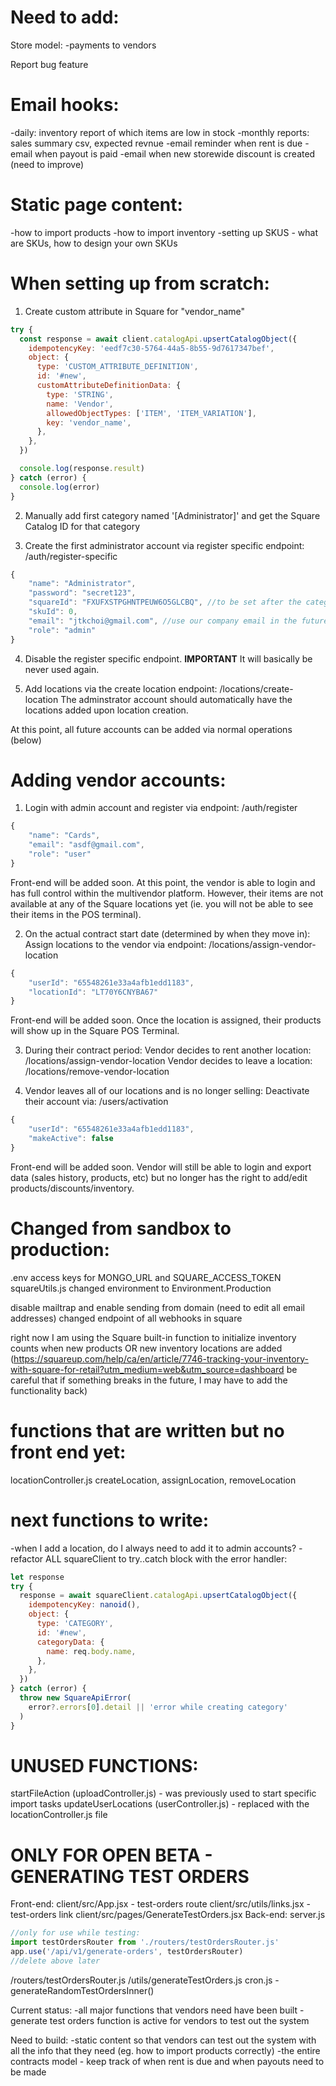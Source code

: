 # Need to add:

Store model:
-payments to vendors

Report bug feature

# Email hooks:

-daily: inventory report of which items are low in stock
-monthly reports: sales summary csv, expected revnue
-email reminder when rent is due
-email when payout is paid
-email when new storewide discount is created (need to improve)

# Static page content:

-how to import products
-how to import inventory
-setting up SKUS - what are SKUs, how to design your own SKUs

# When setting up from scratch:

1. Create custom attribute in Square for "vendor_name"

```js
try {
  const response = await client.catalogApi.upsertCatalogObject({
    idempotencyKey: 'eedf7c30-5764-44a5-8b55-9d7617347bef',
    object: {
      type: 'CUSTOM_ATTRIBUTE_DEFINITION',
      id: '#new',
      customAttributeDefinitionData: {
        type: 'STRING',
        name: 'Vendor',
        allowedObjectTypes: ['ITEM', 'ITEM_VARIATION'],
        key: 'vendor_name',
      },
    },
  })

  console.log(response.result)
} catch (error) {
  console.log(error)
}
```

2. Manually add first category named '[Administrator]' and get the Square Catalog ID for that category

3. Create the first administrator account via register specific endpoint: /auth/register-specific

```js
{
    "name": "Administrator",
    "password": "secret123",
    "squareId": "FXUFXSTPGHNTPEUW6O5GLCBQ", //to be set after the category ID is obtained in Square
    "skuId": 0,
    "email": "jtkchoi@gmail.com", //use our company email in the future
    "role": "admin"
}
```

4. Disable the register specific endpoint. **IMPORTANT** It will basically be never used again.

5. Add locations via the create location endpoint: /locations/create-location
   The adminstrator account should automatically have the locations added upon location creation.

At this point, all future accounts can be added via normal operations (below)

# Adding vendor accounts:

1. Login with admin account and register via endpoint: /auth/register

```js
{
    "name": "Cards",
    "email": "asdf@gmail.com",
    "role": "user"
}
```

Front-end will be added soon.
At this point, the vendor is able to login and has full control within the multivendor platform.
However, their items are not available at any of the Square locations yet (ie. you will not be able to see their items in the POS terminal).

2. On the actual contract start date (determined by when they move in):
   Assign locations to the vendor via endpoint: /locations/assign-vendor-location

```js
{
    "userId": "65548261e33a4afb1edd1183",
    "locationId": "LT70Y6CNYBA67"
}
```

Front-end will be added soon.
Once the location is assigned, their products will show up in the Square POS Terminal.

3. During their contract period:
   Vendor decides to rent another location: /locations/assign-vendor-location
   Vendor decides to leave a location: /locations/remove-vendor-location

4. Vendor leaves all of our locations and is no longer selling:
   Deactivate their account via: /users/activation

```js
{
    "userId": "65548261e33a4afb1edd1183",
    "makeActive": false
}
```

Front-end will be added soon.
Vendor will still be able to login and export data (sales history, products, etc) but no longer has the right to add/edit products/discounts/inventory.

# Changed from sandbox to production:

.env access keys for MONGO_URL and SQUARE_ACCESS_TOKEN
squareUtils.js changed environment to Environment.Production

disable mailtrap and enable sending from domain (need to edit all email addresses)
changed endpoint of all webhooks in square

right now I am using the Square built-in function to initialize inventory counts when new products OR new inventory locations are added (https://squareup.com/help/ca/en/article/7746-tracking-your-inventory-with-square-for-retail?utm_medium=web&utm_source=dashboard
be careful that if something breaks in the future, I may have to add the functionality back)

# functions that are written but no front end yet:

locationController.js
createLocation, assignLocation, removeLocation

# next functions to write:

-when I add a location, do I always need to add it to admin accounts?
-refactor ALL squareClient to try..catch block with the error handler:

```js
let response
try {
  response = await squareClient.catalogApi.upsertCatalogObject({
    idempotencyKey: nanoid(),
    object: {
      type: 'CATEGORY',
      id: '#new',
      categoryData: {
        name: req.body.name,
      },
    },
  })
} catch (error) {
  throw new SquareApiError(
    error?.errors[0].detail || 'error while creating category'
  )
}
```

# UNUSED FUNCTIONS:

startFileAction (uploadController.js) - was previously used to start specific import tasks
updateUserLocations (userController.js) - replaced with the locationController.js file

# ONLY FOR OPEN BETA - GENERATING TEST ORDERS

Front-end:
client/src/App.jsx - test-orders route
client/src/utils/links.jsx - test-orders link
client/src/pages/GenerateTestOrders.jsx
Back-end:
server.js

```js
//only for use while testing:
import testOrdersRouter from './routers/testOrdersRouter.js'
app.use('/api/v1/generate-orders', testOrdersRouter)
//delete above later
```

/routers/testOrdersRouter.js
/utils/generateTestOrders.js
cron.js - generateRandomTestOrdersInner()

Current status:
-all major functions that vendors need have been built
-generate test orders function is active for vendors to test out the system

Need to build:
-static content so that vendors can test out the system with all the info that they need (eg. how to import products correctly)
-the entire contracts model - keep track of when rent is due and when payouts need to be made
